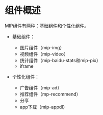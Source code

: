 # 组件概述

MIP组件有两种：基础组件和个性化组件。

- 基础组件：

    - 图片组件（mip-img）
    - 视频组件（mip-video）
    - 统计组件（mip-baidu-stats和mip-pix）
    - iframe

- 个性化组件：

    - 广告组件（mip-ad）
    - 推荐组件（mp-recommend）
    - 分享
    - app下载（mip-appdl）
